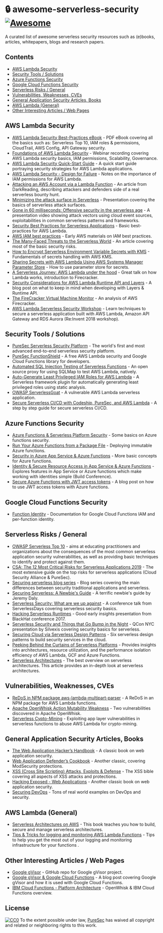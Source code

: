 # :lock: awesome-serverless-security [![Awesome](https://awesome.re/badge.svg)](https://awesome.re)
A curated list of awesome serverless security resources such as (e)books, articles, whitepapers, blogs and research papers.

## Contents
- [AWS Lambda Security](#aws-lambda-security)
- [Security Tools / Solutions](#security-tools--solutions)
- [Azure Functions Security](#azure-functions-security)
- [Google Cloud Functions Security](#google-cloud-functions-security)
- [Serverless Risks / General](#serverless-risks--general)
- [Vulnerabilities, Weaknesses, CVEs](#vulnerabilities-weaknesses-cves)
- [General Application Security Articles, Books](#general-application-security-articles-books)
- [AWS Lambda (General)](#aws-lambda-general)
- [Other Interesting Articles / Web Pages](#other-interesting-articles--web-pages)
## AWS Lambda Security
- [AWS Lambda Security Best-Practices eBook](https://www.puresec.io/aws-lambda-security-best-practices) - PDF eBook covering all the basics such as: Serverless Top 10, IAM roles & permissions, CloudTrail, AWS Config, API Gateway security. 
- [Foundations of AWS Lambda Security](https://www.puresec.io/on-demand-foundations-of-aws-lambda-security) - Webinar recording covering AWS Lambda security basics, IAM permissions, Scalability, Governance. 
- [AWS Lambda Security Quick-Start Guide](https://www.puresec.io/blog/aws-lambda-security-quick-guide) - A quick start guide portraying security strategies for AWS Lambda applications. 
- [AWS Lambda Security - Design for Failure](https://www.puresec.io/blog/aws-security-best-practices-aws-lambda-security-design-for-failure) - Notes on the importance of IAM permissions for AWS Lambda. 
- [Attacking an AWS Account via a Lambda Function](https://www.darkreading.com/cloud/securing-serverless-attacking-an-aws-account-via-a-lambda-function/a/d-id/1333047) - An article from DarkReading, describing attackers and defenders side of a real serverless bounty hunt. 
- [Minimizing the attack surface in Serverless](https://www.slideshare.net/avi_shulman/serverless-minimizing-the-attack-surface) - Presentation covering the basics of serverless attack surfaces. 
- [Gone in 60 milliseconds: Offensive security in the serverless age](https://www.youtube.com/watch?v=byJBR16xUnc) - A presentation video showing attack vectors using cloud event sources, exploitabilities in common serverless patterns and frameworks. 
- [Security Best Practices for Serverless Applications](https://www.slideshare.net/AmazonWebServices/security-best-practices-for-serverless-applications-july-2017-aws-online-tech-talks) -  Basic best-practices for AWS Lambda. 
- [AWS IAM best practices](https://www.slideshare.net/AmazonWebServices/sec305-iam-best-practices-aws-reinvent-2014) - Early AWS materials on IAM best practices. 
- [The Many-Faced Threats to the Serverless World](https://www.slideshare.net/theburningmonk/security-in-serverless-world-96644428) - An article covering most of the basic security risks.
- [How to Encrypt Serverless Environment Variable Secrets with KMS](https://www.metaltoad.com/blog/how-to-encrypt-serverless-environment-variable-secrets-with-kms) - Fundamentals of secrets handling with AWS KMS. 
- [Sharing Secrets with AWS Lambda Using AWS Systems Manager Parameter Store](https://aws.amazon.com/blogs/compute/sharing-secrets-with-aws-lambda-using-aws-systems-manager-parameter-store/) - How to use parameter store for secrets. 
- [A Serverless Journey: AWS Lambda under the hood](https://www.youtube.com/watch?v=QdzV04T_kec) - Great talk on how Lambda works, introduction to Firecracker. 
- [Security Considerations for AWS Lambda Runtime API and Layers](https://www.puresec.io/blog/aws-lambda-security-considerations-runtime-api-and-layers) - A blog post on what to keep in mind when developing with Layers & Runtime API. 
- [The FireCracker Virtual Machine Monitor](https://lwn.net/Articles/775736/) - An analysis of AWS Firecracker. 
- [AWS Lambda Serverless Security Workshop](https://github.com/aws-samples/aws-serverless-security-workshop) - Learn techniques to secure a serverless application built with AWS Lambda, Amazon API Gateway and RDS Aurora (Re:Invent 2018 workshop).
## Security Tools / Solutions
- [PureSec Serverless Security Platform](https://www.puresec.io/product) - The world's first and most advanced end-to-end serverless security platform. 
- [PureSec FunctionShield](https://www.puresec.io/function-shield) - A free AWS Lambda security and Google Cloud Functions library for developers.
- [Automated SQL Injection Testing of Serverless Functions](https://www.puresec.io/blog/automated-sql-injection-testing-of-serverless-functions-on-a-shoestring-budget-and-some-good-music) -  An open source proxy for using SQLMap to test AWS Lambda, natively.
- [Auto-Generate Least Privileged IAM Roles for AWS Lambda](https://www.puresec.io/blog/generating-least-privileged-iam-roles-for-aws-lambda-functions-the-easy-way) - A Serverless framework plugin for automatically generating least privileged roles using static analysis. 
- [OWASP ServerlessGoat](https://www.owasp.org/index.php/OWASP_Serverless_Goat) -  A vulnerable AWS Lambda serverless application. 
- [Secure Serverless CI/CD with Codeship, PureSec, and AWS Lambda](https://blog.codeship.com/secure-serverless-ci-cd-with-codeship-puresec-and-aws-lambda/) - A step by step guide for secure serverless CI/CD.
## Azure Functions Security
- [Azure Functions & Serverless Platform Security](https://gallery.technet.microsoft.com/Azure-Functions-and-c6449f8d) - Some basics on Azure functions security. 
- [Run Your Azure Functions from a Package File](https://docs.microsoft.com/en-us/azure/azure-functions/run-functions-from-deployment-package) - Deploying immutable Azure functions. 
- [Security in Azure App Service & Azure Functions](https://docs.microsoft.com/en-us/azure/app-service/app-service-security) -  More basic concepts for Azure functions. 
- [Identity & Secure Resource Access in App Service & Azure Functions](https://www.youtube.com/watch?v=iFDXDQXRJ8Y) - Explores features in App Service or Azure functions which make working with identities simple (Build Conference). 
- [Secure Azure Functions with JWT access tokens](https://blog.wille-zone.de/post/secure-azure-functions-with-jwt-token/) - A blog post on how to use JWT access tokens with Azure functions.
## Google Cloud Functions Security
- [Function Identity](https://cloud.google.com/functions/docs/securing/function-identity) -  Documentation for Google Cloud Functions IAM and per-function identity.
## Serverless Risks / General
- [OWASP Serverless Top 10](https://github.com/OWASP/Serverless-Top-10-Project) - aims at educating practitioners and organizations about the consequences of the most common serverless application security vulnerabilities, as well as providing basic techniques to identify and protect against them.
- [CSA: The 12 Most Critical Risks for Serverless Applications 2019](https://www.puresec.io/serverless-security-top-12-csa-puresec) - The most extensive guide on the top risks for serverless applications (Cloud Security Alliance & PureSec).
- [Securing serverless blog series](https://www.puresec.io/blog/tag/securing-serverless-blog-series) - Blog series covering the main differences between security traditional applications and serverless. 
- [Securing Serverless: A Newbie's Guide](https://www.jeremydaly.com/securing-serverless-a-newbies-guide/) - A terrific newbie's guide by Jeremy Daly. 
- [Serverless Security: What are we up against](https://www.youtube.com/watch?v=M7wUanfWs1c&t=2s) - A conference talk from ServerlessDays covering serverless security basics. 
- [Hacking Serverless Runtimes](https://www.blackhat.com/docs/us-17/wednesday/us-17-Krug-Hacking-Severless-Runtimes.pdf) - Good early insights presentation from BlackHat conference 2017.
- [Serverless Security and Things that Go Bump in the Night](https://qconnewyork.com/ny2017/system/files/presentation-slides/serverless_security_and_things_that_go_bump_in_the_night_-_qcon_nyc_2017.pdf) -  QCon NYC presentation by Silvexis covering security basics for serverless.
- [Securing Cloud via Serverless Design Patterns](https://www.usenix.org/system/files/conference/hotcloud18/hotcloud18-paper-hong.pdf) - Six serverless design patterns to build security services in the cloud. 
- [Peeking Behind the Curtains of Serverless Platforms](https://www.usenix.org/system/files/conference/atc18/atc18-wang-liang.pdf) -  Provides insights into architectures, resource utilization, and the performance isolation efficiency of AWS Lambda, GCF and Azure Functions.
- [Serverless Architectures](https://martinfowler.com/articles/serverless.html) - The best overview on serverless architectures. This article provides an in-depth look at serverless architectures. 
## Vulnerabilities, Weaknesses, CVEs
- [ReDoS in NPM package aws-lambda-multipart-parser](https://www.puresec.io/blog/redos-vulnerability-in-aws-lambda-multipart-parser-node-package) - A ReDoS in an NPM package for AWS Lambda functions. 
- [Apache OpenWhisk Action Mutability Weakness](https://www.puresec.io/blog/apache_openwhisk_mutability_weakness) - Two vulnerabilities discovered in Apache OpenWhisk.
- [Serverless Cypto-Mining](https://www.puresec.io/blog/new-attack-vector-serverless-crypto-mining) - Exploiting app layer vulnerabilities in serverless functions to abuse AWS Lambda for crypto-mining.
## General Application Security Articles, Books
- [The Web Application Hacker’s Handbook](https://www.amazon.com/Web-Application-Hackers-Handbook-Exploiting/dp/1118026470/) - A classic book on web application security.
- [Web Application Defender’s Cookbook](https://www.amazon.com/Web-Application-Defenders-Cookbook-Protecting/dp/1118362187/) - Another classic, covering ModSecurity protections. 
- [XSS (Cross Site Scripting) Attacks, Exploits & Defense](https://www.amazon.com/XSS-Attacks-Scripting-Exploits-Defense/dp/1597491543/) - The XSS bible covering all aspects of XSS attacks and protections.
- [Hacking Exposed - Web Applications](https://www.amazon.com/Hacking-Exposed-Web-Applications-Third/dp/0071740643) - Another classic book on web application security.
- [Securing DevOps](https://www.manning.com/books/securing-devops?a_aid=securingdevops&a_bid=1353bcd8) -  Tons of real world examples on DevOps and security.
## AWS Lambda (General)
- [Serverless Architectures on AWS](https://www.amazon.com/Serverless-Architectures-AWS-examples-Lambda/dp/1617293822/) - This book teaches you how to build, secure and manage serverless architectures.
- [Tips & Tricks for logging and monitoring AWS Lambda Functions](https://hackernoon.com/tips-and-tricks-for-logging-and-monitoring-aws-lambda-functions-885af6da29a5) - Tips to help you get the most out of your logging and monitoring infrastructure for your functions .
## Other Interesting Articles / Web Pages
- [Google gVisor](https://github.com/google/gvisor) -  GitHub repo for Google gVisor project. 
- [Google gVisor & Google Cloud Functions](https://cloudplatform.googleblog.com/2018/05/Open-sourcing-gVisor-a-sandboxed-container-runtime.html) - A blog post covering Google gVisor and how it is used with Google Cloud Functions.
- [IBM Cloud Functions - Platform Architecture](https://console.bluemix.net/docs/openwhisk/openwhisk_about.html#openwhisk_about) - OpenWhisk & IBM Cloud Functions overview. 
## License
[![CC0](http://mirrors.creativecommons.org/presskit/buttons/88x31/svg/cc-zero.svg)](https://creativecommons.org/publicdomain/zero/1.0/)
To the extent possible under law, [PureSec](https://www.puresec.io) has waived all copyright and related or neighboring rights to this work.
